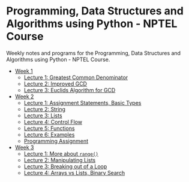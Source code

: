 # Programming, Data Structures and Algorithms using Python - NPTEL Course

Weekly notes and programs for the Programming, Data Structures and Algorithms using Python - NPTEL Course.

- [Week 1](/Week%201)
  - [Lecture 1: Greatest Common Denominator](/Week%201/Greatest%20Common%20Divisor%20of%20Two%20Numbers)
  - [Lecture 2: Improved GCD](/Week%201/Improved%20GCD)
  - [Lecture 3: Euclids Algorithm for GCD](/Week%201/Euclids%20Algorithm%20for%20GCD)
- [Week 2](/Week%202)
  - [Lecture 1: Assignment Statements, Basic Types](/Week%202/Assignment%20Statements%2C%20Basic%20Types)
  - [Lecture 2: String](/Week%202/Strings)
  - [Lecture 3: Lists](/Week%202/Lists)
  - [Lecture 4: Control Flow](/Week%202/Control%20Flow)
  - [Lecture 5: Functions](/Week%202/Functions)
  - [Lecture 6: Examples](/Week%202/Examples)
  - [Programming Assignment](/Week%202/Programming%20Assignment)
- [Week 3](/Week%203)
  - [Lecture 1: More about `range()`](/Week%203/More%20About%20range())
  - [Lecture 2: Manipulating Lists](/Week%203/Manipulating%20Lists)
  - [Lecture 3: Breaking out of a Loop](/Week%203/Breaking%20out%20of%20a%20Loop)
  - [Lecture 4: Arrays vs Lists, Binary Search](/Week%203/Arrays%20vs%20Lists%2C%20Binary%20Search)
  